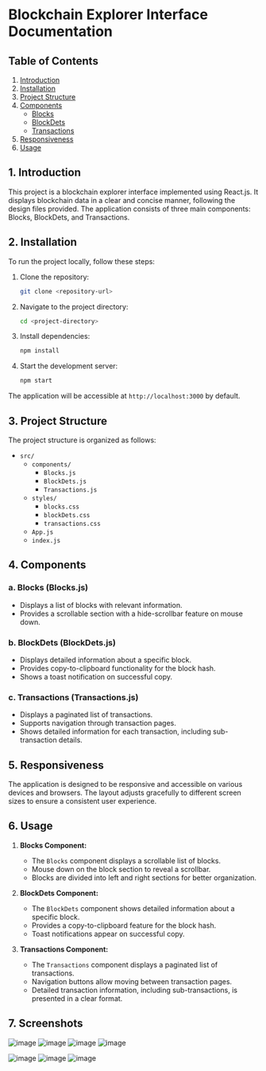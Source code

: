 # Blockchain Explorer Interface Documentation

## Table of Contents
1. [Introduction](#introduction)
2. [Installation](#installation)
3. [Project Structure](#project-structure)
4. [Components](#components)
   - [Blocks](#blocks)
   - [BlockDets](#blockdets)
   - [Transactions](#transactions)
5. [Responsiveness](#responsiveness)
6. [Usage](#usage)

## 1. Introduction <a name="introduction"></a>

This project is a blockchain explorer interface implemented using React.js. It displays blockchain data in a clear and concise manner, following the design files provided. The application consists of three main components: Blocks, BlockDets, and Transactions.

## 2. Installation <a name="installation"></a>

To run the project locally, follow these steps:

1. Clone the repository:

    ```bash
    git clone <repository-url>
    ```

2. Navigate to the project directory:

    ```bash
    cd <project-directory>
    ```

3. Install dependencies:

    ```bash
    npm install
    ```

4. Start the development server:

    ```bash
    npm start
    ```

The application will be accessible at `http://localhost:3000` by default.

## 3. Project Structure <a name="project-structure"></a>

The project structure is organized as follows:

- `src/`
  - `components/`
    - `Blocks.js`
    - `BlockDets.js`
    - `Transactions.js`
  - `styles/`
    - `blocks.css`
    - `blockDets.css`
    - `transactions.css`
  - `App.js`
  - `index.js`
  
## 4. Components <a name="components"></a>

### a. Blocks (Blocks.js) <a name="blocks"></a>

- Displays a list of blocks with relevant information.
- Provides a scrollable section with a hide-scrollbar feature on mouse down.

### b. BlockDets (BlockDets.js) <a name="blockdets"></a>

- Displays detailed information about a specific block.
- Provides copy-to-clipboard functionality for the block hash.
- Shows a toast notification on successful copy.

### c. Transactions (Transactions.js) <a name="transactions"></a>

- Displays a paginated list of transactions.
- Supports navigation through transaction pages.
- Shows detailed information for each transaction, including sub-transaction details.

## 5. Responsiveness <a name="responsiveness"></a>

The application is designed to be responsive and accessible on various devices and browsers. The layout adjusts gracefully to different screen sizes to ensure a consistent user experience.

## 6. Usage <a name="usage"></a>

1. **Blocks Component:**
   - The `Blocks` component displays a scrollable list of blocks.
   - Mouse down on the block section to reveal a scrollbar.
   - Blocks are divided into left and right sections for better organization.

2. **BlockDets Component:**
   - The `BlockDets` component shows detailed information about a specific block.
   - Provides a copy-to-clipboard feature for the block hash.
   - Toast notifications appear on successful copy.

3. **Transactions Component:**
   - The `Transactions` component displays a paginated list of transactions.
   - Navigation buttons allow moving between transaction pages.
   - Detailed transaction information, including sub-transactions, is presented in a clear format.
     
## 7. Screenshots 

![image](https://github.com/punam01/screen2/assets/43836363/834e93fc-2b5b-41e5-a359-5cf872c54625)
![image](https://github.com/punam01/screen2/assets/43836363/bd8570b0-7e56-4fe8-a2e6-adf7d5e01014)
![image](https://github.com/punam01/screen2/assets/43836363/69b7bd03-f67c-40c5-9cf3-22994d9d4df5)
![image](https://github.com/punam01/screen2/assets/43836363/f9644381-6f16-4f42-b79b-0e0ab05e6bd3)

![image](https://github.com/punam01/screen2/assets/43836363/318336d6-a8f9-44f0-be32-22c2769935d4)
![image](https://github.com/punam01/screen2/assets/43836363/c0d48ef3-10b2-4555-8129-3d529c9495dc)
![image](https://github.com/punam01/screen2/assets/43836363/613c5b2c-1985-4003-b384-d08023da665a)




